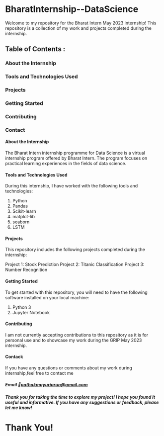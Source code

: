 # BharatInternship--DataScience
Welcome to my repository for the Bharat Intern May 2023 internship! This repository is a collection of my work and projects completed during the internship.
## Table of Contents :
 ### About the Internship
 ### Tools and Technologies Used
 ###  Projects
 ### Getting Started
 ###  Contributing
 ###   Contact
 #### About the Internship
The Bharat Intern internship programme for Data Science is a virtual internship program offered by Bharat Intern. The program focuses on practical learning experiences in the fields of data science.
#### Tools and Technologies Used
During this internship, I have worked with the following tools and technologies:
1) Python
2) Pandas
3) Scikit-learn
4) matplot-lib
5) seaborn
6) LSTM
#### Projects
This repository includes the following projects completed during the internship:

Project 1: Stock Prediction
Project 2: Titanic Classification
Project 3: Number Recognition
#### Getting Started
To get started with this repository, you will need to have the following software installed on your local machine:
 1) Python 3
 2) Jupyter Notebook
#### Contributing
I am not currently accepting contributions to this repository as it is for personal use and to showcase my work during the GRIP May 2023 internship.
#### Contack
If you have any questions or comments about my work during internship,feel free to contact me
##### Email 📧pathakmayuriarun@gmail.com
##### Thank you for taking the time to explore my project! I hope you found it useful and informative. If you have any suggestions or feedback, please let me know!
# Thank You!
